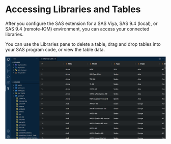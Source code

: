# Accessing Libraries and Tables

After you configure the SAS extension for a SAS Viya, SAS 9.4 (local), or SAS 9.4 (remote-IOM) environment, you can access your connected libraries.

You can use the Libraries pane to delete a table, drag and drop tables into your SAS program code, or view the table data.

![Libraries](/images/libraries.png)
